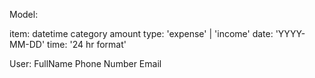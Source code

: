 Model:

item:
datetime
category
amount
type: 'expense' | 'income'
date: 'YYYY-MM-DD'
time: '24 hr format'

User:
FullName
Phone Number
Email
